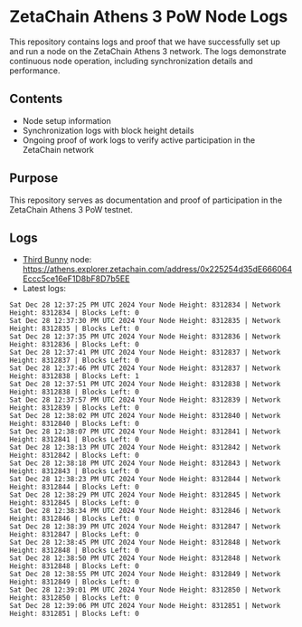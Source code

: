 # ZetaChain Athens 3 PoW Node Logs
This repository contains logs and proof that we have successfully set up and run a node on the ZetaChain Athens 3 network. The logs demonstrate continuous node operation, including synchronization details and performance.

## Contents
- Node setup information
- Synchronization logs with block height details
- Ongoing proof of work logs to verify active participation in the ZetaChain network

## Purpose
This repository serves as documentation and proof of participation in the ZetaChain Athens 3 PoW testnet.

## Logs

- [Third Bunny](https://thirdbunny.xyz/) node: https://athens.explorer.zetachain.com/address/0x225254d35dE666064Eccc5ce16eF1D8bF8D7b5EE
- Latest logs:
```
Sat Dec 28 12:37:25 PM UTC 2024 Your Node Height: 8312834 | Network Height: 8312834 | Blocks Left: 0
Sat Dec 28 12:37:30 PM UTC 2024 Your Node Height: 8312835 | Network Height: 8312835 | Blocks Left: 0
Sat Dec 28 12:37:35 PM UTC 2024 Your Node Height: 8312836 | Network Height: 8312836 | Blocks Left: 0
Sat Dec 28 12:37:41 PM UTC 2024 Your Node Height: 8312837 | Network Height: 8312837 | Blocks Left: 0
Sat Dec 28 12:37:46 PM UTC 2024 Your Node Height: 8312837 | Network Height: 8312838 | Blocks Left: 1
Sat Dec 28 12:37:51 PM UTC 2024 Your Node Height: 8312838 | Network Height: 8312838 | Blocks Left: 0
Sat Dec 28 12:37:57 PM UTC 2024 Your Node Height: 8312839 | Network Height: 8312839 | Blocks Left: 0
Sat Dec 28 12:38:02 PM UTC 2024 Your Node Height: 8312840 | Network Height: 8312840 | Blocks Left: 0
Sat Dec 28 12:38:07 PM UTC 2024 Your Node Height: 8312841 | Network Height: 8312841 | Blocks Left: 0
Sat Dec 28 12:38:13 PM UTC 2024 Your Node Height: 8312842 | Network Height: 8312842 | Blocks Left: 0
Sat Dec 28 12:38:18 PM UTC 2024 Your Node Height: 8312843 | Network Height: 8312843 | Blocks Left: 0
Sat Dec 28 12:38:23 PM UTC 2024 Your Node Height: 8312844 | Network Height: 8312844 | Blocks Left: 0
Sat Dec 28 12:38:29 PM UTC 2024 Your Node Height: 8312845 | Network Height: 8312845 | Blocks Left: 0
Sat Dec 28 12:38:34 PM UTC 2024 Your Node Height: 8312846 | Network Height: 8312846 | Blocks Left: 0
Sat Dec 28 12:38:39 PM UTC 2024 Your Node Height: 8312847 | Network Height: 8312847 | Blocks Left: 0
Sat Dec 28 12:38:45 PM UTC 2024 Your Node Height: 8312848 | Network Height: 8312848 | Blocks Left: 0
Sat Dec 28 12:38:50 PM UTC 2024 Your Node Height: 8312848 | Network Height: 8312848 | Blocks Left: 0
Sat Dec 28 12:38:55 PM UTC 2024 Your Node Height: 8312849 | Network Height: 8312849 | Blocks Left: 0
Sat Dec 28 12:39:01 PM UTC 2024 Your Node Height: 8312850 | Network Height: 8312850 | Blocks Left: 0
Sat Dec 28 12:39:06 PM UTC 2024 Your Node Height: 8312851 | Network Height: 8312851 | Blocks Left: 0
```
